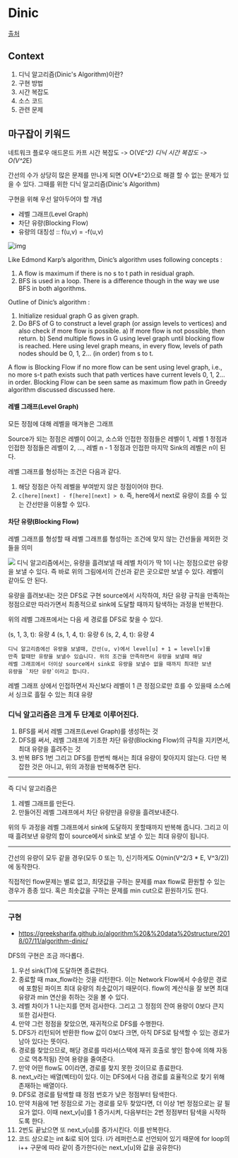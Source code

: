 # Dinic 
[출처](https://www.crocus.co.kr/1088)

## Context
1. 디닉 알고리즘(Dinic's Algorithm)이란?
2. 구현 방법
3. 시간 복잡도
4. 소스 코드
5. 관련 문제


## 마구잡이 키워드 
네트워크 플로우
애드몬드 카프 시간 복잡도 -> O(V*E^2)
디닉 시간 복잡도 -> O(V^2*E)

간선의 수가 상당히 많은 문제를 만나게 되면 O(V*E^2)으로 해결 할 수 없는 문제가 있을 수 있다.
그때를 위한 디닉 알고리즘(Dinic's Algorithm)

구현을 위해 우선 알아두어야 할 개념
- 레벨 그래프(Level Graph)
- 차단 유량(Blocking Flow)
- 유량의 대칭성 :: f(u,v) = -f(u,v)

![img](https://t1.daumcdn.net/cfile/tistory/236AF53758A120FC0A?download)

Like Edmond Karp’s algorithm, Dinic’s algorithm uses following concepts :
1. A flow is maximum if there is no s to t path in residual graph.
2. BFS is used in a loop. There is a difference though in the way we use BFS in both algorithms.
   
Outline of Dinic’s algorithm :

1) Initialize residual graph G as given graph.
1) Do BFS of G to construct a level graph (or assign levels to vertices) and also check if more flow is possible.
   a) If more flow is not possible, then return.
   b) Send multiple flows in G using level graph until blocking flow is reached. Here using level graph means, 
      in every flow, levels of path nodes should be 0, 1, 2... (in order) from s to t.

A flow is Blocking Flow if no more flow can be sent using level graph, 
i.e., no more s-t path exists such that path vertices have current levels 0, 1, 2… in order. 
Blocking Flow can be seen same as maximum flow path in Greedy algorithm discussed discussed here.

#### 레벨 그래프(Level Graph)
모든 정점에 대해 레벨을 매겨놓은 그래프

Source가 되는 정점은 레벨이 0이고, 
소스와 인접한 정점들은 레벨이 1, 
레벨 1 정점과 인접한 정점들은 레벨이 2, ..., 레벨 n - 1 정점과 인접한 마지막 Sink의 레벨은 n이 된다.

레벨 그래프를 형성하는 조건은 다음과 같다.

1) 해당 정점은 아직 레벨을 부여받지 않은 정점이어야 한다.
2) `c[here][next] - f[here][next] > 0`. 
   즉, here에서 next로 유량이 흐를 수 있는 간선만을 이용할 수 있다.


#### 차단 유량(Blocking Flow)
레벨 그래프를 형성할 때 레벨 그래프를 형성하는 조건에 맞지 않는 간선들을 제외한 것들을 의미

![](https://greeksharifa.github.io/public/img/Algorithm_and_Data_Structure/2018-07-11-algorithm-dinic/02_residual_capacity.png)
디닉 알고리즘에서는, 유량을 흘려보낼 때 레벨 차이가 딱 1이 나는 정점으로만 유량을 보낼 수 있다. 
즉 바로 위의 그림에서의 간선과 같은 곳으로만 보낼 수 있다. 레벨이 같아도 안 된다.

유량을 흘려보내는 것은 DFS로 구현
source에서 시작하여, 차단 유량 규칙을 만족하는 정점으로만 따라가면서 최종적으로 sink에 도달할 때까지 탐색하는 과정을 반복한다.

위의 레벨 그래프에서는 다음 세 경로를 DFS로 찾을 수 있다.

(s, 1, 3, t): 유량 4
(s, 1, 4, t): 유량 6
(s, 2, 4, t): 유량 4

```
디닉 알고리즘에선 유량을 보낼때, 간선(u, v)에서 level[u] + 1 = level[v]를 
만족 할때만 유량을 보낼수 있습니다. 위의 조건을 만족하면서 유량을 보낼때 해당 
레벨 그래프에서 더이상 source에서 sink로 유량을 보낼수 없을 때까지 최대한 보낸 
유량을 `차단 유량`이라고 합니다.
```

레벨 그래프 상에서 인접하면서 자신보다 레벨이 1 큰 정점으로만 흐를 수 있을때 소스에서 싱크로 흘릴 수 있는 최대 유량

### 디닉 알고리즘은 크게 두 단계로 이루어진다.

1. BFS를 써서 레벨 그래프(Level Graph)를 생성하는 것
2. DFS를 써서, 레벨 그래프에 기초한 차단 유량(Blocking Flow)의 규칙을 지키면서, 최대 유량을 흘려주는 것
3. 반복
   BFS 1번 그리고 DFS를 한번씩 해서는 최대 유량이 찾아지지 않는다. 다만 복잡한 것은 아니고, 위의 과정을 반복해주면 된다.

---

즉 디닉 알고리즘은
1. 레벨 그래프를 만든다.
2. 만들어진 레벨 그래프에서 차단 유량만큼 유량을 흘려보내준다.

위의 두 과정을 레벨 그래프에서 sink에 도달하지 못할때까지 반복해 줍니다. 
그리고 이때 흘려보낸 유량의 합이 source에서 sink로 보낼 수 있는 최대 유량이 됩니다.

---
간선의 유량이 모두 같을 경우(모두 0 또는 1), 신기하게도 O(min(V^2/3 * E, V^3/2))에 동작한다.

직접적인 flow문제는 별로 없고, 최댓값을 구하는 문제를 max flow로 환원할 수 있는 경우가 종종 있다. 
혹은 최솟값을 구하는 문제를 min cut으로 환원하기도 한다. 



---
### 구현
- https://greeksharifa.github.io/algorithm%20&%20data%20structure/2018/07/11/algorithm-dinic/

DFS의 구현은 조금 까다롭다.

1. 우선 sink(T)에 도달하면 종료한다.
1. 종료할 때 max_flow라는 것을 리턴한다. 이는 Network Flow에서 수송량은 경로에 포함된 파이프 최대 유량의 최솟값이기 때문이다. flow의 계산식을 잘 보면 최대 유량과 min 연산을 취하는 것을 볼 수 있다.
1. 레벨 차이가 1 나는지를 먼저 검사한다. 그리고 그 정점의 잔여 용량이 0보다 큰지 또한 검사한다.
1. 만약 그런 정점을 찾았으면, 재귀적으로 DFS를 수행한다.
1. DFS가 리턴되어 반환한 flow 값이 0보다 크면, 아직 DFS로 탐색할 수 있는 경로가 남아 있다는 뜻이다.
1. 경로를 찾았으므로, 해당 경로를 따라서(스택에 재귀 호출로 쌓인 함수에 의해 자동으로 역추적됨) 잔여 용량을 줄여준다.
1. 만약 어떤 flow도 0이라면, 경로를 찾지 못한 것이므로 종료한다.
1. next_v라는 배열(벡터)이 있다. 이는 DFS에서 다음 경로를 효율적으로 찾기 위해 존재하는 배열이다.
1. DFS로 경로를 탐색할 떄 정점 번호가 낮은 정점부터 탐색한다.
1. 만약 처음에 1번 정점으로 가는 경로를 모두 찾았다면, 더 이상 1번 정점으로는 갈 필요가 없다. 이때 next_v[u]를 1 증가시켜, 다음부터는 2번 정점부터 탐색을 시작하도록 한다.
1. 2번도 끝났으면 또 next_v[u]를 증가시킨다. 이를 반복한다.
1. 코드 상으로는 int &i로 되어 있다. i가 레퍼런스로 선언되어 있기 때문에 for loop의 i++ 구문에 따라 같이 증가한다(i는 next_v[u]와 값을 공유한다)

